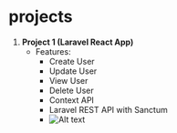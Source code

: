 # projects
1. <b>Project 1 (Laravel React App)</b>
    - Features:
        - Create User
        - Update User
        - View User
        - Delete User
        - Context API
        - Laravel REST API with Sanctum
        - ![Alt text](users.png)